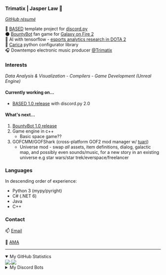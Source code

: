 ### Trimatix | Jasper Law 🍫
_[GitHub résumé](https://resume.github.io/?Trimatix)_<br>

🎯 [BASED](https://github.com/Trimatix/BASED) template project for [discord.py](https://github.com/Rapptz/discord.py)<br>
🌑 [BountyBot](https://github.com/GOF2BountyBot/GOF2BountyBot) fan game for [Galaxy on Fire 2](https://www.deepsilver.com/en/games/galaxy-fire-2-hd/)<br>
🤖 AI with tensorflow - [esports analytics research in DOTA 2](https://github.com/Trimatix/DOTA2-Turtling)<br>
🍃 [Carica](https://github.com/Trimatix/Carica/) python configurator library<br>
🎧 Downtempo electronic music producer [@Trimatix](https://soundcloud.com/trimatix)

### Interests
_Data Analysis & Visualization - Compilers - Game Development (Unreal Engine)_

#### Currently working on...
- [BASED 1.0 release](https://github.com/Trimatix/BASED/tree/dev) with discord.py 2.0

#### What's next...
1. [BountyBot 1.0 release](https://github.com/GOF2BountyBot/GOF2BountyBot/milestone/1)
2. Game engine in c++
   + Basic space game??
3.  GOFCMM/GOFShark (cross-platform GOF2 mod manager w/ [tuari](https://github.com/tauri-apps/tauri))
    + Universe mod - swap *all* assets, item definitions, dialog, galactic map, and possibly even sounds/music, for a new story in an existing universe e.g star wars/star trek/everspace/freelancer

### Languages
In descending order of experience:
- Python 3 (mypy/pyright)
- C# (.NET 6)
- Java
- C++

### Contact
📫 [Email](mailto:1jasperlaw@gmail.com)

💬 [AMA](https://curiouscat.live/Trimatix_Music)

<hr>
<details open>
<summary>My GitHub Statistics</summary>
  <a href="https://github.com/anuraghazra/github-readme-stats">
    <img align="center" src="https://github-readme-stats.vercel.app/api?username=trimatix&hide=contribs,prs&show_icons=true&bg_color=90,bb8bd9,5645b5&include_all_commits=true&custom_title=*coding%20intensifies*&title_color=eb9494&text_color=c9ffed&icon_color=ffffff&hide_title=true" />
  </a>
  <a href="https://github.com/anuraghazra/github-readme-stats">
    <img align="center" src="https://github-readme-stats.vercel.app/api/top-langs/?username=trimatix&layout=compact&bg_color=90,bb8bd9,5645b5&custom_title=favourite%20languages&title_color=8f1d61&text_color=ffffff&hide_title=true" />
  </a>
</details>

<details>
<summary>My Discord Bots</summary>
  <a href="https://github.com/Trimatix/BASED">
    <img align="center" src="https://github-readme-stats.vercel.app/api/pin/?username=Trimatix&repo=BASED" />
  </a>
  <a href="https://github.com/GOF2BountyBot/GOF2BountyBot">
    <img align="center" src="https://github-readme-stats.vercel.app/api/pin/?username=GOF2BountyBot&repo=GOF2BountyBot" />
  </a>
  <a href="https://github.com/Trimatix-indie/SuperDeckBreaker">
    <img align="center" src="https://github-readme-stats.vercel.app/api/pin/?username=Trimatix-Indie&repo=SuperDeckBreaker" />
  </a>
  <a href="https://github.com/Trimatix/BASED-storyteller">
    <img align="center" src="https://github-readme-stats.vercel.app/api/pin/?username=Trimatix&repo=BASED-storyteller" />
  </a>
  <a href="https://github.com/FragSoc/esports-bot">
    <img align="center" src="https://github-readme-stats.vercel.app/api/pin/?username=FragSoc&repo=esports-bot" />
  </a>
</details>
